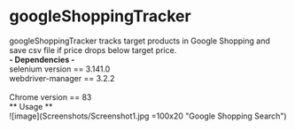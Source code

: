 # googleShoppingTracker
googleShoppingTracker tracks target products in Google Shopping and save csv file if price drops below target price.
<br>
**- Dependencies -** <br>
selenium version == 3.141.0 <br>
webdriver-manager == 3.2.2 <br>
<br>
Chrome version == 83 
<br>
** Usage ** <br>
![image](Screenshots/Screenshot1.jpg =100x20 "Google Shopping Search")




